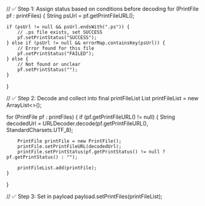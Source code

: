 // ✅ Step 1: Assign status based on conditions before decoding
for (PrintFile pf : printFiles) {
    String psUrl = pf.getPrintFileURL();

    if (psUrl != null && psUrl.endsWith(".ps")) {
        // .ps file exists, set SUCCESS
        pf.setPrintStatus("SUCCESS");
    } else if (psUrl != null && errorMap.containsKey(psUrl)) {
        // Error found for this file
        pf.setPrintStatus("FAILED");
    } else {
        // Not found or unclear
        pf.setPrintStatus("");
    }
}

// ✅ Step 2: Decode and collect into final printFileList
List<PrintFile> printFileList = new ArrayList<>();

for (PrintFile pf : printFiles) {
    if (pf.getPrintFileURL() != null) {
        String decodedUrl = URLDecoder.decode(pf.getPrintFileURL(), StandardCharsets.UTF_8);

        PrintFile printFile = new PrintFile();
        printFile.setPrintFileURL(decodedUrl);
        printFile.setPrintStatus(pf.getPrintStatus() != null ? pf.getPrintStatus() : "");

        printFileList.add(printFile);
    }
}

// ✅ Step 3: Set in payload
payload.setPrintFiles(printFileList);
